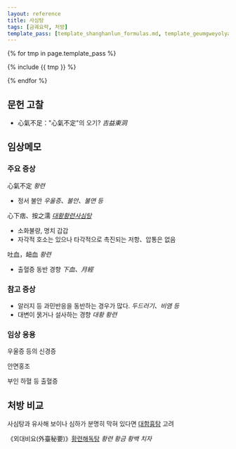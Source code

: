 ```yaml
---
layout: reference
title: 사심탕
tags: [금궤요략, 처방]
template_pass: [template_shanghanlun_formulas.md, template_geumgweyolyag_formulas.md, template_etc_formulas.md]
---
```


{% for tmp in page.template_pass %}

{% include {{ tmp }} %}

{% endfor %}

## 문헌 고찰

* 心氣不足："心氣不定"의 오기? _吉益東洞_


## 임상메모

### 주요 증상

心氣不定 _황련_
* 정서 불안 _우울증、불안、불면 등_

心下痞、按之濡 _[대황황련사심탕]({{site.formulaurl}}/대황황련사심탕)_
* 소화불량, 명치 갑갑
* 자각적 호소는 있으나 타각적으로 촉진되는 저항、압통은 없음

吐血，衄血 _황련_
* 출혈증 동반 경향 _下血、月經_

### 참고 증상

* 알러지 등 과민반응을 동반하는 경우가 많다.  _두드러기、비염 등_
* 대변이 묽거나 설사하는 경향 _대황_ _황련_

### 임상 응용

우울증 등의 신경증

안면홍조

부인 하혈 등 출혈증

## 처방 비교

사심탕과 유사해 보이나 심하가 분명히 막혀 있다면 [대함흉탕]({{site.formulaurl}}/대함흉탕) 고려

《외대비요(外臺秘要)》[황련해독탕](https://mediclassics.kr/books/169/volume/4/#content_3) _황련 황금 황백 치자_
